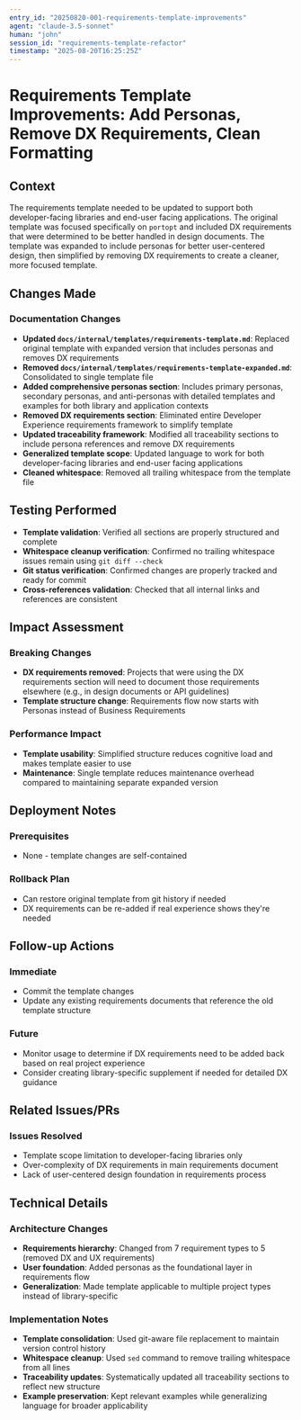 ```yaml
---
entry_id: "20250820-001-requirements-template-improvements"
agent: "claude-3.5-sonnet"
human: "john"
session_id: "requirements-template-refactor"
timestamp: "2025-08-20T16:25:25Z"
---
```


# Requirements Template Improvements: Add Personas, Remove DX Requirements, Clean Formatting

## Context
The requirements template needed to be updated to support both developer-facing libraries and end-user facing applications. The original template was focused specifically on `portopt` and included DX requirements that were determined to be better handled in design documents. The template was expanded to include personas for better user-centered design, then simplified by removing DX requirements to create a cleaner, more focused template.

## Changes Made

### Documentation Changes
- **Updated `docs/internal/templates/requirements-template.md`**: Replaced original template with expanded version that includes personas and removes DX requirements
- **Removed `docs/internal/templates/requirements-template-expanded.md`**: Consolidated to single template file
- **Added comprehensive personas section**: Includes primary personas, secondary personas, and anti-personas with detailed templates and examples for both library and application contexts
- **Removed DX requirements section**: Eliminated entire Developer Experience requirements framework to simplify template
- **Updated traceability framework**: Modified all traceability sections to include persona references and remove DX requirements
- **Generalized template scope**: Updated language to work for both developer-facing libraries and end-user facing applications
- **Cleaned whitespace**: Removed all trailing whitespace from the template file

## Testing Performed
- **Template validation**: Verified all sections are properly structured and complete
- **Whitespace cleanup verification**: Confirmed no trailing whitespace issues remain using `git diff --check`
- **Git status verification**: Confirmed changes are properly tracked and ready for commit
- **Cross-references validation**: Checked that all internal links and references are consistent

## Impact Assessment

### Breaking Changes
- **DX requirements removed**: Projects that were using the DX requirements section will need to document those requirements elsewhere (e.g., in design documents or API guidelines)
- **Template structure change**: Requirements flow now starts with Personas instead of Business Requirements

### Performance Impact
- **Template usability**: Simplified structure reduces cognitive load and makes template easier to use
- **Maintenance**: Single template reduces maintenance overhead compared to maintaining separate expanded version

## Deployment Notes

### Prerequisites
- None - template changes are self-contained

### Rollback Plan
- Can restore original template from git history if needed
- DX requirements can be re-added if real experience shows they're needed

## Follow-up Actions

### Immediate
- Commit the template changes
- Update any existing requirements documents that reference the old template structure

### Future
- Monitor usage to determine if DX requirements need to be added back based on real project experience
- Consider creating library-specific supplement if needed for detailed DX guidance

## Related Issues/PRs

### Issues Resolved
- Template scope limitation to developer-facing libraries only
- Over-complexity of DX requirements in main requirements document
- Lack of user-centered design foundation in requirements process

## Technical Details

### Architecture Changes
- **Requirements hierarchy**: Changed from 7 requirement types to 5 (removed DX and UX requirements)
- **User foundation**: Added personas as the foundational layer in requirements flow
- **Generalization**: Made template applicable to multiple project types instead of library-specific

### Implementation Notes
- **Template consolidation**: Used git-aware file replacement to maintain version control history
- **Whitespace cleanup**: Used `sed` command to remove trailing whitespace from all lines
- **Traceability updates**: Systematically updated all traceability sections to reflect new structure
- **Example preservation**: Kept relevant examples while generalizing language for broader applicability 